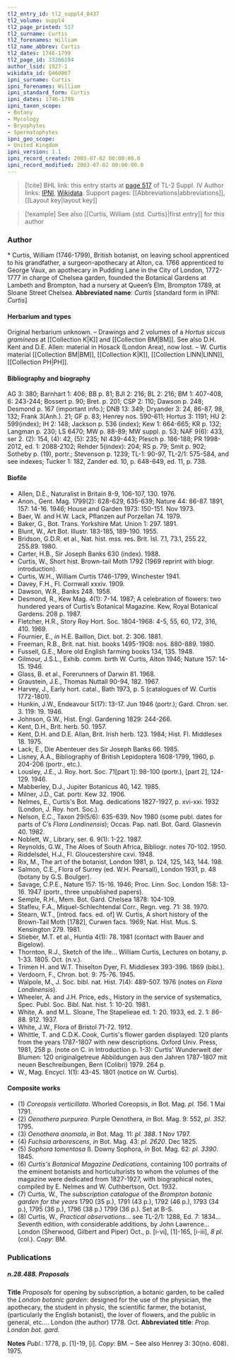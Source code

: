 ```yaml
---
tl2_entry_id: tl2_suppl4_0437
tl2_volume: suppl4
tl2_page_printed: 517
tl2_surname: Curtis
tl2_forenames: William
tl2_name_abbrev: Curtis
tl2_dates: 1746-1799
tl2_page_id: 33266194
author_lsid: 1927-1
wikidata_id: Q460867
ipni_surname: Curtis
ipni_forenames: William
ipni_standard_form: Curtis
ipni_dates: 1746-1799
ipni_taxon_scope: 
- Botany
- Mycology
- Bryophytes
- Spermatophytes
ipni_geo_scope: 
- United Kingdom
ipni_version: 1.1
ipni_record_created: 2003-07-02 00:00:00.0
ipni_record_modified: 2003-07-02 00:00:00.0
---
```


> [!cite] BHL link: this entry starts at [page 517](https://www.biodiversitylibrary.org/page/33266194) of TL-2 Suppl. IV
> Author links: [IPNI](https://www.ipni.org/a/1927-1), [Wikidata](https://www.wikidata.org/wiki/Q460867). Support pages: [[Abbreviations|abbreviations]], [[Layout key|layout key]]

> [!example] See also [[Curtis, William {std. Curtis}|first entry]] for this author

### Author

\* Curtis, William (1746-1799), British botanist, on leaving school apprenticed to his grandfather, a surgeon-apothecary at Alton, ca. 1766 apprenticed to George Vaux, an apothecary in Pudding Lane in the City of London, 1772-1777 in charge of Chelsea garden, founded the Botanical Gardens at Lambeth and Brompton, had a nursery at Queen’s Elm, Brompton 1789, at Sloane Street Chelsea. 
**Abbreviated name**: *Curtis* \[standard form in IPNI: *Curtis*\]

#### Herbarium and types

Original herbarium unknown. – Drawings and 2 volumes of a *Hortus siccus gramineas* at [[Collection K|K]] and [[Collection BM|BM]]. See also D.H. Kent and D.E. Allen: material in Hosack (London Area), now lost. – W. Curtis material [[Collection BM|BM]], [[Collection K|K]], [[Collection LINN|LINN]], [[Collection PH|PH]].

#### Bibliography and biography

AG 3: 380; Barnhart 1: 406; BB p. 81; BJI 2: 216; BL 2: 216; BM 1: 407-408, 6: 243-244; Bossert p. 90; Bret. p. 201; CSP 2: 110; Dawson p. 248; Desmond p. 167 (important info.); DNB 13: 349; Dryander 3: 24, 86-87, 98, 132; Frank 3(Anh.). 21; GF p. 83; Henrey nos. 590-611; Hortus 3: 1191; HU 2: 599(index); IH 2: 148; Jackson p. 536 (index); Kew 1: 664-665; KR p. 132; Langman p. 230; LS 6470; MW p. 88-89; MW suppl. p. 53; NAF 9(6): 433, ser 2. (2): 154, (4): 42, (5): 235; NI 439-443; Plesch p. 186-188; PR 1998-2012, ed. 1: 2088-2102; Rehder 5(index): 204; RS p. 79; Smit p. 902; Sotheby p. (19), portr.; Stevenson p. 1239; TL-1: 90-97, TL-2/1: 575-584, and see indexes; Tucker 1: 182, Zander ed. 10, p. 648-649, ed. 11, p. 738.

#### Biofile

- Allen, D.E., Naturalist in Britain 8-9, 106-107, 130. 1976.
- Anon., Gent. Mag. 1799(2): 628-629, 635-639; Nature 44: 86-87. 1891, 157: 14-16. 1946; House and Garden 1973: 150-151. Nov 1973.
- Baer, W. and H.W. Lack, Pflanzen auf Porzellan 74. 1979.
- Baker, G., Bot. Trans. Yorkshire Mat. Union 1: 297. 1891.
- Blunt, W., Art Bot. Illustr. 183-185, 189-190. 1955.
- Bridson, G.D.R. et al., Nat. hist. mss. res. Brit. Isl. 7.1, 73.1, 255.22, 255.89. 1980.
- Carter, H.B., Sir Joseph Banks 630 (index). 1988.
- Curtis, W., Short hist. Brown-tail Moth 1792 (1969 reprint with biogr. introduction).
- Curtis, W.H., William Curtis 1746-1799, Winchester 1941.
- Davey, F.H., Fl. Cornwall xxxiv. 1909.
- Dawson, W.R., Banks 248. 1958.
- Desmond, R., Kew Mag. 4(1): 7-14. 1987; A celebration of flowers: two hundered years of Curtis’s Botanical Magazine. Kew, Royal Botanical Gardens. 208 p. 1987.
- Fletcher, H.R., Story Roy Hort. Soc. 1804-1968: 4-5, 55, 60, 172, 316, 410. 1969.
- Fournier, E., *in* H.E. Baillon, Dict. bot. 2: 306. 1881.
- Freeman, R.B., Brit. nat. hist. books 1495-1908: nos. 880-889. 1980.
- Fussell, G.E., More old English farming books 134, 135. 1948.
- Gilmour, J.S.L., Exhib. comm. birth W. Curtis, Alton 1946; Nature 157: 14-15. 1946.
- Glass, B. et al., Forerunners of Darwin 81. 1968.
- Graustein, J.E., Thomas Nuttall 90-94, 182. 1967.
- Harvey, J., Early hort. catal., Bath 1973, p. 5 (catalogues of W. Curtis 1772-1801).
- Hunkin, J.W., Endeavour 5(17): 13-17. Jun 1946 (portr.); Gard. Chron. ser. 3. 119: 19. 1946.
- Johnson, G.W., Hist. Engl. Gardening 1829: 244-266.
- Kent, D.H., Brit. herb. 50. 1957.
- Kent, D.H. and D.E. Allan, Brit. Irish herb. 123. 1984; Hist. Fl. Middlesex 18. 1975.
- Lack, E., Die Abenteuer des Sir Joseph Banks 66. 1985.
- Lisney, A.A., Bibliography of British Lepidoptera 1608-1799, 1960, p. 204-206 (portr., etc.).
- Lousley, J.E., J. Roy. hort. Soc. 71\[part 1\]: 98-100 (portr.), \[part 2\], 124-129. 1946.
- Mabberley, D.J., Jupiter Botanicus 40, 142. 1985.
- Milner, J.D., Cat. portr. Kew 32. 1906.
- Nelmes, E., Curtis's Bot. Mag. dedications 1827-1927, p. xvi-xxi. 1932 (London, J. Roy. hort. Soc.).
- Nelson, E.C., Taxon 29(5/6): 635-639. Nov 1980 (some publ. dates for parts of C’s *Flora Londinensis*); Occas. Pap. natl. Bot. Gard. Glasnevin 40. 1982.
- Noblett, W., Library, ser. 6. 9(1): 1-22. 1987.
- Reynolds, G.W., The Aloes of South Africa, Bibliogr. notes 70-102. 1950.
- Riddelsdel, H.J., Fl. Gloucestershire cxvi. 1948.
- Rix, M., The art of the botanist, London 1981, p. 124, 125, 143, 144. 198.
- Salmon, C.E., Flora of Surrey (ed. W.H. Pearsall), London 1931, p. 48 (botany by G.S. Boulger).
- Savage, C.P.E., Nature 157: 15-16. 1946; Proc. Linn. Soc. London 158: 13-16. 1947 (portr., three unpublished papers).
- Semple, R.H., Mem. Bot. Gard. Chelsea 1878: 104-109.
- Stafleu, F.A., Miquel-Schlechtendal Corr., Regn. veg. 71: 38. 1970.
- Stearn, W.T., \[introd. facs. ed. of\] W. Curtis, A short history of the Brown-Tail Moth \[1782\], Curwen facs. 1969; Nat. Hist. Mus. S. Kensington 279. 1981.
- Stieber, M.T. et al., Huntia 4(1): 78. 1981 (contact with Bauer and Bigelow).
- Thornton, R.J., Sketch of the life... William Curtis, Lectures on botany, p. 1-33. 1805. Oct. (n.v.).
- Trimen H. and W.T. Thiselton Dyer, Fl. Middlesex 393-396. 1869 (bibl.).
- Verdoorn, F., Chron. bot. 9: 75-76. 1945.
- Walpole, M., J. Soc. bibl. nat. Hist. 7(4): 489-507. 1976 (notes on *Flora Londinensis*).
- Wheeler, A. and J.H. Price, eds., History in the service of systematics, Spec. Publ. Soc. Bibl. Nat. hist. 1: 10-20. 1981.
- White, A. and M.L. Sloane, The Stapelieae ed. 1: 20. 1933, ed. 2. 1: 86-88. 912. 1937.
- White, J.W., Flora of Bristol 71-72. 1912.
- Whittle, T. and C.D.K. Cook, Curtis's flower garden displayed: 120 plants from the years 1787-1807 with new descriptions. Oxford Univ. Press, 1981, 258 p. (note on C. in Introduction p. 1-3): Curtis' Wunderwelt der Blumen: 120 originalgetreue Abbildungen aus den Jahren 1787-1807 mit neuen Beschreibungen, Bern (Colibri) 1979. 264 p.
- W., Mag. Encycl. 1(1): 43-45. 1801 (notice on W. Curtis).

#### Composite works

- (1) *Coreopsis verticillata*. Whorled Coreopsis, *in* Bot. Mag. *pl. 156*. 1 Mai 1791.
- (2) *Oenothera purpurea*. Purple Oenothera, *in* Bot. Mag. 9: 552, *pl. 352*. 1795.
- (3) *Oenothera anomala*, *in* Bot. Mag. 11: *pl. 388*. 1 Nov 1797.
- (4) *Fuchsia arborescens, in* Bot. Mag. 43: *pl. 2620*. Dec 1825.
- (5) *Sophora tomentosa* ß. Downy Sophora, *in* Bot. Mag. 62: *pl. 3390*. 1845.
- (6) *Curtis's Botanical Magazine Dedications*, containing 100 portraits of the eminent botanists and horticulturists to whom the volumes of the magazine were dedicated from 1827-1927, with biographical notes, compiled by E. Nelmes and W. Cuthbertson, Oct. 1932.
- (7) Curtis, W., The *subscription catalogue* of the *Brompton botanic garden for the years* 1790 (35 p.), 1791 (43 p.), 1792 (46 p.), 1793 (34 p.), 1795 (36 p.), 1796 (38 p.) 1799 (36 p.). Set at B-S.
- (8) Curtis, W., *Practical observations*... see TL-2/1: 1288, Ed. 7: 1834... Seventh edition, with considerable additions, by John Lawrence... London (Sherwood, Gilbert and Piper) Oct., p. \[i-vi\], \[1\]-165, \[i-iii\], *8 pl*. (col.). *Copy*: BM.

### Publications

##### n.28.488. Proposals

**Title**
*Proposals* for opening by subscription, a botanic garden, to be called the *London botanic garden*: designed for the use of the physician, the apothecary, the student in physic, the scientific farmer, the botanist, (particularly the English botanist), the lover of flowers, and the public in general, etc.... London (the author) 1778. Oct.
**Abbreviated title**: *Prop. London bot. gard.*

**Notes**
*Publ*.: 1778, p. \[1\]-19, \[i\]. *Copy*: BM. – See also Henrey 3: 30(no. 608). 1975.

